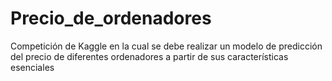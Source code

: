 # Precio_de_ordenadores
Competición de Kaggle en la cual se debe realizar un modelo de predicción del precio de diferentes ordenadores a partir de sus características esenciales
